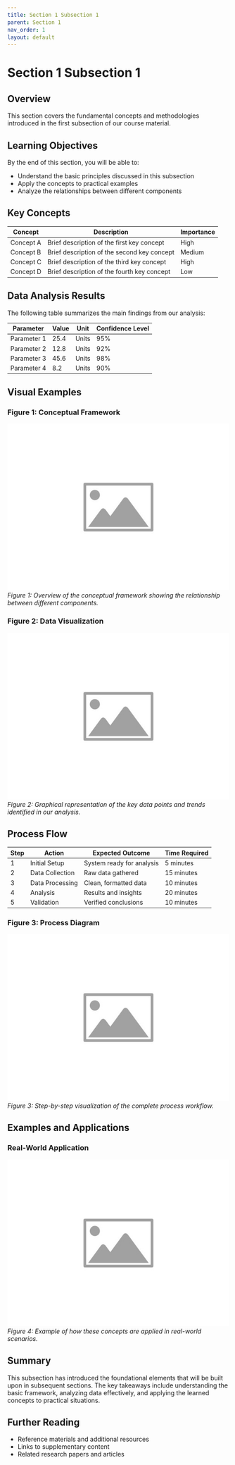 ```yaml
---
title: Section 1 Subsection 1
parent: Section 1
nav_order: 1
layout: default
---
```


# Section 1 Subsection 1

## Overview

This section covers the fundamental concepts and methodologies introduced in the first subsection of our course material.

## Learning Objectives

By the end of this section, you will be able to:
- Understand the basic principles discussed in this subsection
- Apply the concepts to practical examples
- Analyze the relationships between different components

## Key Concepts

| Concept | Description | Importance |
|---------|-------------|------------|
| Concept A | Brief description of the first key concept | High |
| Concept B | Brief description of the second key concept | Medium |
| Concept C | Brief description of the third key concept | High |
| Concept D | Brief description of the fourth key concept | Low |

## Data Analysis Results

The following table summarizes the main findings from our analysis:

| Parameter | Value | Unit | Confidence Level |
|-----------|-------|------|------------------|
| Parameter 1 | 25.4 | Units | 95% |
| Parameter 2 | 12.8 | Units | 92% |
| Parameter 3 | 45.6 | Units | 98% |
| Parameter 4 | 8.2 | Units | 90% |

## Visual Examples

### Figure 1: Conceptual Framework
![Conceptual Framework](assets/images/placeholder.png)
*Figure 1: Overview of the conceptual framework showing the relationship between different components.*

### Figure 2: Data Visualization
![Data Chart](assets/images/placeholder.png)
*Figure 2: Graphical representation of the key data points and trends identified in our analysis.*

## Process Flow

| Step | Action | Expected Outcome | Time Required |
|------|--------|------------------|---------------|
| 1 | Initial Setup | System ready for analysis | 5 minutes |
| 2 | Data Collection | Raw data gathered | 15 minutes |
| 3 | Data Processing | Clean, formatted data | 10 minutes |
| 4 | Analysis | Results and insights | 20 minutes |
| 5 | Validation | Verified conclusions | 10 minutes |

### Figure 3: Process Diagram
![Process Flow](assets/images/placeholder.png)
*Figure 3: Step-by-step visualization of the complete process workflow.*

## Examples and Applications

### Real-World Application
![Application Example](assets/images/placeholder.png)
*Figure 4: Example of how these concepts are applied in real-world scenarios.*

## Summary

This subsection has introduced the foundational elements that will be built upon in subsequent sections. The key takeaways include understanding the basic framework, analyzing data effectively, and applying the learned concepts to practical situations.

## Further Reading

- Reference materials and additional resources
- Links to supplementary content
- Related research papers and articles
